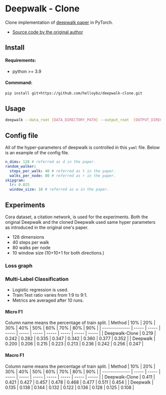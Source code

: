 # Deepwalk - Clone
Clone implementation of [deepwalk paper](https://arxiv.org/abs/1403.6652) in PyTorch.
- [Source code by the original author](https://github.com/phanein/deepwalk)


## Install
#### Requirements:
- python >= 3.9
#### Commmand:
```bash
pip install git+https://github.com/helloybz/deepwalk-clone.git
```
## Usage
```bash
deepwalk --data_root [DATA_DIRECTORY_PATH] --output_root  [OUTPUT_DIRECTORY_PATH] --config_file [CONFIG_PATH] [--gpu]
```

## Config file
All of the hyper-parameters of deepwalk is controlled in this `yaml` file.
Below is an example of the config file.
```yaml
n_dims: 128 # referred as d in the paper.
random_walker:
  steps_per_walk: 40 # referred as t in the paper.
  walks_per_node: 80 # referred as r in the paper.
skipgram:
  lr: 0.025
  window_size: 10 # referred as w in the paper.

```

## Experiments
 Cora dataset, a citation network, is used for the experiments.
 Both the original Deepwalk and the cloned Deepwalk used same hyper parameters as introduced in the original one's paper.
 - 128 dimensions
 - 40 steps per walk
 - 80 walks per node
 - 10 window size (10+10+1 for both directions.)
### Loss graph
### Multi-Label Classification
 - Logistic regression is used.
 - Train:Test ratio varies from 1:9 to 9:1.
 - Metrics are averaged after 10 runs.
#### Micro F1
Column name means the percentage of train split.
| Method         | 10%   | 20%   | 30%   | 40%   | 50%   | 60%   | 70%   | 80%   | 90%   |
| -------------- | ----- | ----- | ----- | ----- | ----- | ----- | ----- | ----- | ----- |
| Deepwalk-Clone | 0.219 | 0.242 | 0.282 | 0.335 | 0.347 | 0.342 | 0.360 | 0.377 | 0.352 |
| Deepwalk       | 0.200 | 0.206 | 0.215 | 0.223 | 0.213 | 0.236 | 0.242 | 0.256 | 0.247 |


#### Macro F1
Column name means the percentage of train split.
| Method         | 10%   | 20%   | 30%   | 40%   | 50%   | 60%   | 70%   | 80%   | 90%   |
| -------------- | ----- | ----- | ----- | ----- | ----- | ----- | ----- | ----- | ----- |
| Deepwalk-Clone | 0.411 | 0.421 | 0.427 | 0.457 | 0.478 | 0.468 | 0.477 | 0.511 | 0.454 |
| Deepwalk       | 0.135 | 0.138 | 0.144 | 0.132 | 0.122 | 0.136 | 0.128 | 0.125 | 0.108 |
